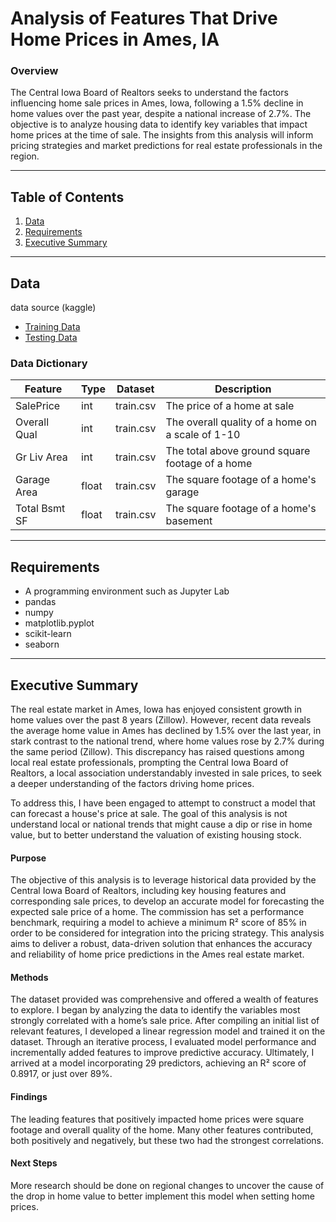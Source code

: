 # Analysis of Features That Drive Home Prices in Ames, IA

### Overview

The Central Iowa Board of Realtors seeks to understand the factors influencing home sale prices in Ames, Iowa, following a 1.5% decline in home values over the past year, despite a national increase of 2.7%. The objective is to analyze housing data to identify key variables that impact home prices at the time of sale. The insights from this analysis will inform pricing strategies and market predictions for real estate professionals in the region.

---

## Table of Contents
1. [Data](#Data)
2. [Requirements](#Requirements) 
3. [Executive Summary](#Executive-summary)

---

## Data
data source (kaggle)

- [Training Data](../datasets/train.csv)
- [Testing Data](../datasets/test.csv)


### Data Dictionary


|Feature|Type|Dataset|Description|
|---|---|---|---|
|SalePrice|int|train.csv|The price of a home at sale 
|Overall Qual|int|train.csv|The overall quality of a home on a scale of 1-10
|Gr Liv Area|int|train.csv|The total above ground square footage of a home 
|Garage Area|float|train.csv|The square footage of a home's garage 
|Total Bsmt SF|float|train.csv|The square footage of a home's basement 


---

## Requirements

- A programming environment such as Jupyter Lab
- pandas
- numpy
- matplotlib.pyplot
- scikit-learn
- seaborn

---

## Executive Summary
The real estate market in Ames, Iowa has enjoyed consistent growth in home values over the past 8 years (Zillow). However, recent data reveals the average home value in Ames has declined by 1.5% over the last year, in stark contrast to the national trend, where home values rose by 2.7% during the same period (Zillow). This discrepancy has raised questions among local real estate professionals, prompting the Central Iowa Board of Realtors, a local association understandably invested in sale prices, to seek a deeper understanding of the factors driving home prices.

To address this, I have been engaged to attempt to construct a model that can forecast a house's price at sale. The goal of this analysis is not understand local or national trends that might cause a dip or rise in home value, but to better understand the valuation of existing housing stock.


#### Purpose

The objective of this analysis is to leverage historical data provided by the Central Iowa Board of Realtors, including key housing features and corresponding sale prices, to develop an accurate model for forecasting the expected sale price of a home. The commission has set a performance benchmark, requiring a model to achieve a minimum R² score of 85% in order to be considered for integration into the pricing strategy. This analysis aims to deliver a robust, data-driven solution that enhances the accuracy and reliability of home price predictions in the Ames real estate market.
  
#### Methods
The dataset provided was comprehensive and offered a wealth of features to explore. I began by analyzing the data to identify the variables most strongly correlated with a home’s sale price. After compiling an initial list of relevant features, I developed a linear regression model and trained it on the dataset. Through an iterative process, I evaluated model performance and incrementally added features to improve predictive accuracy. Ultimately, I arrived at a model incorporating 29 predictors, achieving an R² score of 0.8917, or just over 89%.

#### Findings
The leading features that positively impacted home prices were square footage and overall quality of the home. Many other features contributed, both positively and negatively, but these two had the strongest correlations.

#### Next Steps
More research should be done on regional changes to uncover the cause of the drop in home value to better implement this model when setting home prices. 
